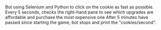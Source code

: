 Bot using Selenium and Python to click on the cookie as fast as possible.
Every 5 seconds, checks the right-hand pane to see which upgrades are affordable and purchase the most expensive one
After 5 minutes have passed since starting the game, bot stops and print the "cookies/second".
